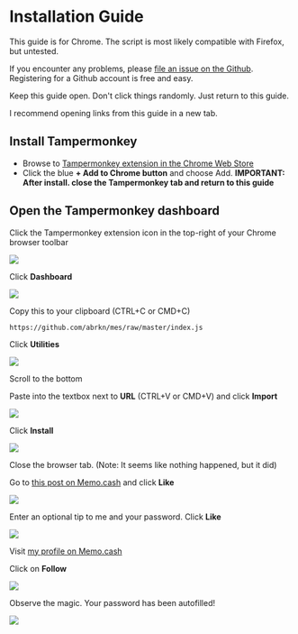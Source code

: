 # Installation Guide

This guide is for Chrome. The script is most likely compatible with Firefox, but untested.

If you encounter any problems, please [file an issue on the Github](https://github.com/abrkn/mes/issues/new). Registering for a Github account is free and easy.

Keep this guide open. Don't click things randomly. Just return to this guide.

I recommend opening links from this guide in a new tab.

## Install Tampermonkey

* Browse to [Tampermonkey extension in the Chrome Web Store](https://chrome.google.com/webstore/detail/tampermonkey/dhdgffkkebhmkfjojejmpbldmpobfkfo?hl=en)
* Click the blue **+ Add to Chrome button** and choose Add. **IMPORTANT: After install. close the Tampermonkey tab and return to this guide**

## Open the Tampermonkey dashboard

Click the Tampermonkey extension icon in the top-right of your Chrome browser toolbar

![](https://imgur.com/YqDQ7Xis.png)

Click **Dashboard**

![](https://i.gyazo.com/daf2429531954320db2f988cdbff6c99.png)

Copy this to your clipboard (CTRL+C or CMD+C)

```
https://github.com/abrkn/mes/raw/master/index.js
```

Click **Utilities**

![](https://i.gyazo.com/93d23e5130cedbc9f62f1af8b414bb3c.png)

Scroll to the bottom

Paste into the textbox next to **URL** (CTRL+V or CMD+V) and click **Import**

![](https://i.gyazo.com/44333c643de5f8982da3bbc7eabfe049.png)

Click **Install**

![](https://i.gyazo.com/39ee9f0f7d3555e36ae9c632da52195d.png)

Close the browser tab. (Note: It seems like nothing happened, but it did)

Go to [this post on Memo.cash](https://memo.cash/post/8d373a6f6634abe2e3b7cb07a98e863b0ada89024b34e8b5f64d293050ec2049) and click **Like**

![](https://i.gyazo.com/30c279d1278f27285e9f1adc0afbe571.png)

Enter an optional tip to me and your password. Click **Like**

![](https://i.gyazo.com/97e57397549391e3d2478477a64c3a77.png)

Visit [my profile on Memo.cash](https://memo.cash/profile/149o1esm1LrYEy1DizZgxANSppx3FESHKw)

Click on **Follow**

![](https://i.gyazo.com/99249eb3612a970fb2053ac9cc111bd3.png)

Observe the magic. Your password has been autofilled!

![](https://i.gyazo.com/7ee72a6960c0c2cfc2ce4cdeb32e24cb.png)
